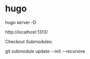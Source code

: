 # hugo

hugo server -D

http://localhost:1313/


Checkout Submodules:

git submodule update --init --recursive
